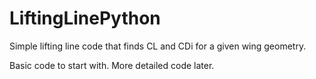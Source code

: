 # LiftingLinePython
Simple lifting line code that finds CL and CDi for a given wing geometry. 

Basic code to start with. More detailed code later.
